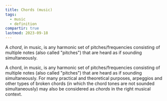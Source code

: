 ```yaml
---
title: Chords (music)
tags:
  - music
  - definition
compartir: true
lastmod: 2023-09-18
---
```


A _chord_, in music, is any harmonic set of pitches/frequencies consisting of multiple notes (also called "pitches") that are heard as if sounding simultaneously.

A chord, in music, is any harmonic set of pitches/frequencies consisting of multiple notes (also called "pitches") that are heard as if sounding simultaneously. For many practical and theoretical purposes, arpeggios and other types of broken chords (in which the chord tones are not sounded simultaneously) may also be considered as _chords_ in the right musical context.
